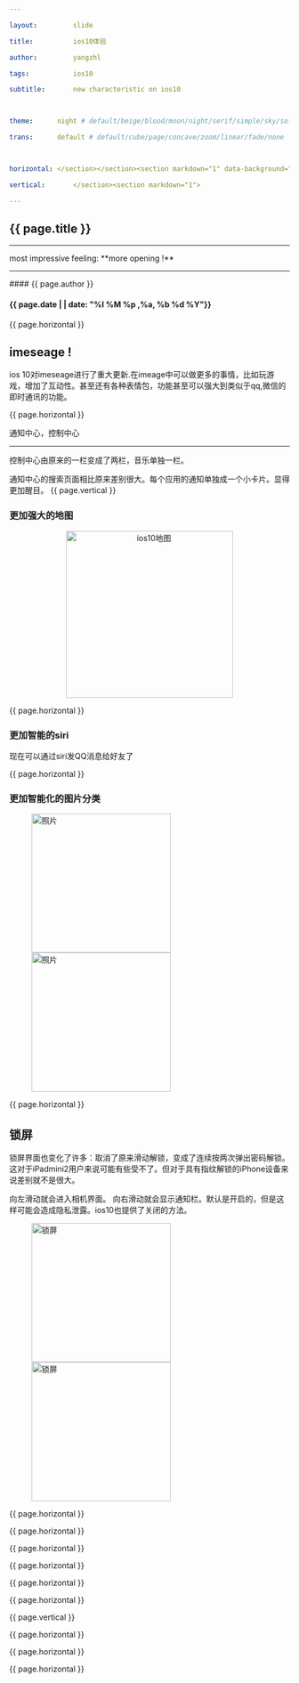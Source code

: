 ```yaml
---

layout:     	slide

title:     		ios10体验

author:     	yangzhl

tags:           ios10 

subtitle:    	new characteristic on ios10



theme:		night # default/beige/blood/moon/night/serif/simple/sky/solarized

trans:		default # default/cube/page/concave/zoom/linear/fade/none



horizontal:	</section></section><section markdown="1" data-background="http://projectpages.github.io/project-pages/img/slidebackground.png"><section markdown="1">

vertical:		</section><section markdown="1">

---
```


<section markdown="1" data-background="http://projectpages.github.io/project-pages/img/slidebackground.png"><section markdown="1">

## {{ page.title }}
<hr>
most impressive feeling: **more opening !**
<hr>
#### {{ page.author }}

#### {{ page.date | | date: "%I %M %p ,%a, %b %d %Y"}}

{{ page.horizontal }}

<!-- Start Writing Below in Markdown -->



## imeseage !



ios 10对imeseage进行了重大更新.在imeage中可以做更多的事情，比如玩游戏，增加了互动性。甚至还有各种表情包，功能甚至可以强大到类似于qq,微信的即时通讯的功能。



{{ page.horizontal }}



通知中心，控制中心
<hr>
控制中心由原来的一栏变成了两栏，音乐单独一栏。

通知中心的搜索页面相比原来差别很大。每个应用的通知单独成一个小卡片。显得更加醒目。
{{ page.vertical }}

### 更加强大的地图
<center>
<img src="http://yangzhl.github.io/blog/img/post/map.png" alt="ios10地图" align="center" width="300cm" />
</center>


{{ page.horizontal }}

### 更加智能的siri

现在可以通过siri发QQ消息给好友了



{{ page.horizontal }}

### 更加智能化的图片分类



<figure class="half">
    <img src="http://yangzhl.github.io/blog/img/post/photo1.PNG" alt="照片"  width="250cm" />
    <img src="http://yangzhl.github.io/blog/img/post/photo2.PNG" alt="照片"  width="250cm" />
</figure>



{{ page.horizontal }}


##  锁屏

锁屏界面也变化了许多：取消了原来滑动解锁，变成了连续按两次弹出密码解锁。这对于iPadmini2用户来说可能有些受不了。但对于具有指纹解锁的iPhone设备来说差别就不是很大。

向左滑动就会进入相机界面。
向右滑动就会显示通知栏。默认是开启的，但是这样可能会造成隐私泄露。ios10也提供了关闭的方法。



<figure class="half">
    <img src="http://yangzhl.github.io/blog/img/post/2016-10-27-234045.png" alt="锁屏"  width="250cm" />
    <img src="http://yangzhl.github.io/blog/img/post/2016-10-27-234059.png" alt="锁屏"  width="250cm" />
</figure>







{{ page.horizontal }}










{{ page.horizontal }}





{{ page.horizontal }}





{{ page.horizontal }}






{{ page.horizontal }}





{{ page.horizontal }}








{{ page.vertical }}





{{ page.horizontal }}








{{ page.horizontal }}



{{ page.horizontal }}










</section></section>

